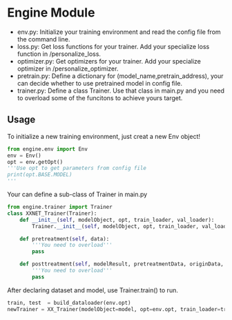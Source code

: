 # Engine  Module

- env.py: Initialize your training environment and read the config file from the command line.
- loss.py: Get loss functions for your trainer. Add your specialize loss function in /personalize_loss.
- optimizer.py: Get optimizers for your trainer. Add your specialize optimizer in /personalize_optimizer.
- pretrain.py: Define a dictionary for (model_name,pretrain_address), your can decide whether to use pretrained model in config file.
- trainer.py: Define a class Trainer. Use that class in main.py and you need to overload some of the funcitons to achieve yours target.

## Usage

To initialize a new training environment, just creat a new Env object!
```python
from engine.env import Env
env = Env()
opt = env.getOpt() 
'''Use opt to get parameters from config file
print(opt.BASE.MODEL)
'''
```

Your can define a sub-class of Trainer in main.py
```python
from engine.trainer import Trainer
class XXNET_Trainer(Trainer):
    def __init__(self, modelObject, opt, train_loader, val_loader):
        Trainer.__init__(self, modelObject, opt, train_loader, val_loader)

    def pretreatment(self, data):
        '''You need to overload'''
        pass

    def posttreatment(self, modelResult, pretreatmentData, originData, test=False):
        '''You need to overload'''
        pass
```

After declaring dataset and model, use Trainer.train() to run.
```python
train, test  = build_dataloader(env.opt)
newTrainer = XX_Trainer(modelObject=model, opt=env.opt, train_loader=train, val_loader=test).train()
```

